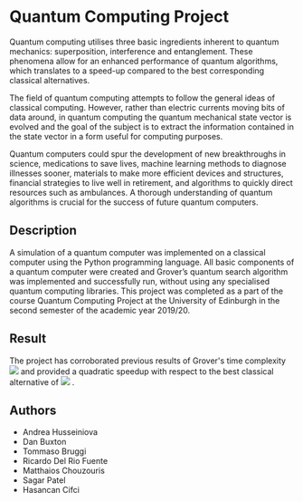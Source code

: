# Quantum Computing Project

Quantum computing utilises three basic ingredients inherent to quantum mechanics: superposition, interference and entanglement. These phenomena allow for an enhanced performance of quantum algorithms, which translates to a speed-up compared to the best corresponding classical alternatives.

The  field  of  quantum  computing  attempts  to  follow  the  general  ideas  of  classical computing.   However,  rather  than  electric  currents  moving  bits  of  data  around,  in quantum  computing  the  quantum  mechanical  state  vector  is  evolved  and  the  goal of the subject is to extract the information contained in the state vector in  a  form  useful  for  computing  purposes.

Quantum  computers  could  spur  the  development  of  new  breakthroughs  in  science, medications  to  save  lives,  machine  learning  methods  to  diagnose  illnesses  sooner, materials  to  make  more  efficient  devices  and  structures,  financial  strategies  to  live well  in  retirement,  and  algorithms  to  quickly  direct  resources  such  as  ambulances. A thorough understanding of quantum algorithms is crucial for the success of future quantum computers.

## Description

A simulation of a quantum computer was implemented on a classical computer using the Python programming language. All basic components of a quantum computer were created and Grover’s quantum search algorithm was implemented and successfully run, without using any specialised quantum computing libraries. This project was completed as a part of the course Quantum Computing Project at the University of Edinburgh in the second semester of the academic year 2019/20.

## Result

The project has corroborated previous results of Grover's time complexity <img src="https://render.githubusercontent.com/render/math?math=O(\sqrt(N))">  and provided a quadratic speedup with respect to the best classical alternative of <img src="https://render.githubusercontent.com/render/math?math=O(N)"> .

## Authors

- Andrea Husseiniova
- Dan Buxton
- Tommaso Bruggi
- Ricardo Del Rio Fuente
- Matthaios Chouzouris
- Sagar Patel
- Hasancan Cifci
